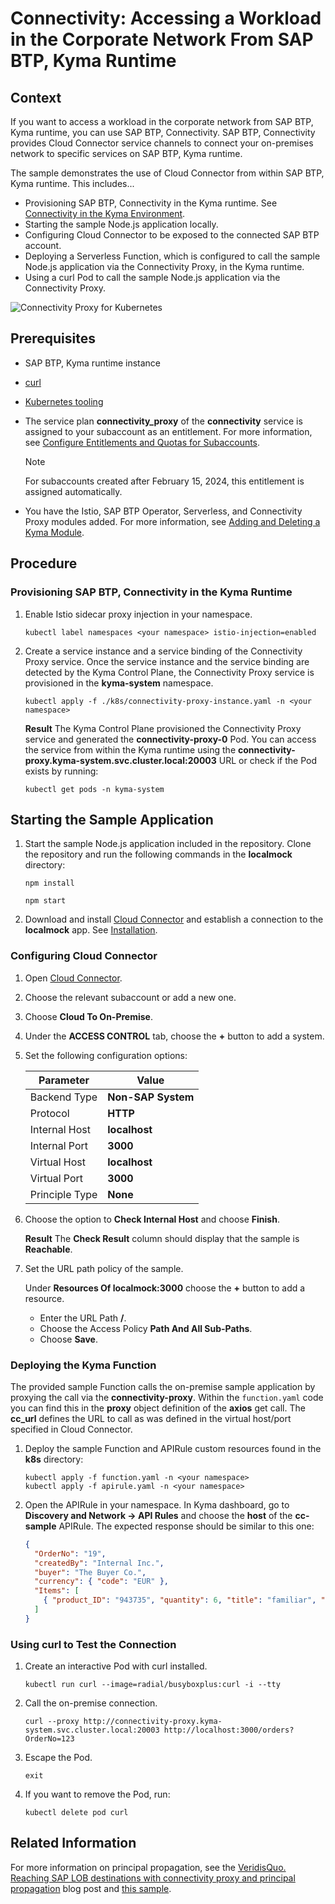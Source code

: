 # Connectivity: Accessing a Workload in the Corporate Network From SAP BTP, Kyma Runtime

## Context

If you want to access a workload in the corporate network from SAP BTP, Kyma runtime, you can use SAP BTP, Connectivity. SAP BTP, Connectivity provides Cloud Connector service channels to connect your on-premises network to specific services on SAP BTP, Kyma runtime.

The sample demonstrates the use of Cloud Connector from within SAP BTP, Kyma runtime. This includes...

- Provisioning SAP BTP, Connectivity in the Kyma runtime. See [Connectivity in the Kyma Environment](https://help.sap.com/docs/connectivity/sap-btp-connectivity-cf/on-premise-connectivity-in-kyma-environment?version=Cloud).
- Starting the sample Node.js application locally.
- Configuring Cloud Connector to be exposed to the connected SAP BTP account.
- Deploying a Serverless Function, which is configured to call the sample Node.js application via the Connectivity Proxy, in the Kyma runtime.
- Using a curl Pod to call the sample Node.js application via the Connectivity Proxy.

![Connectivity Proxy for Kubernetes](./assets/connectivity-proxy.drawio.svg)

## Prerequisites

- SAP BTP, Kyma runtime instance
- [curl](https://curl.se/)
- [Kubernetes tooling](../prerequisites/README.md#kubernetes)
- The service plan **connectivity_proxy** of the **connectivity** service is assigned to your subaccount as an entitlement. For more information, see [Configure Entitlements and Quotas for Subaccounts](https://help.sap.com/docs/btp/sap-business-technology-platform/configure-entitlements-and-quotas-for-subaccounts?version=Cloud).

   > [!NOTE]
   > For subaccounts created after February 15, 2024, this entitlement is assigned automatically.

- You have the Istio, SAP BTP Operator, Serverless, and Connectivity Proxy modules added. For more information, see [Adding and Deleting a Kyma Module](https://help.sap.com/docs/btp/sap-business-technology-platform/enable-and-disable-kyma-module?version=Cloud).

## Procedure

### Provisioning SAP BTP, Connectivity in the Kyma Runtime

1. Enable Istio sidecar proxy injection in your namespace.

   ```shell
   kubectl label namespaces <your namespace> istio-injection=enabled
   ```

2. Create a service instance and a service binding of the Connectivity Proxy service. Once the service instance and the service binding are detected by the Kyma Control Plane, the Connectivity Proxy service is provisioned in the **kyma-system** namespace.

   ```shell
   kubectl apply -f ./k8s/connectivity-proxy-instance.yaml -n <your namespace>
   ```

   **Result**
   The Kyma Control Plane provisioned the Connectivity Proxy service and generated the **connectivity-proxy-0** Pod. You can access the service from within the Kyma runtime using the **connectivity-proxy.kyma-system.svc.cluster.local:20003** URL or check if the Pod exists by running:

   ```shell
   kubectl get pods -n kyma-system
   ```

## Starting the Sample Application

1. Start the sample Node.js application included in the repository. Clone the repository and run the following commands in the **localmock** directory:

   ```shell
   npm install
   ```

   ```shell
   npm start
   ```

2. Download and install [Cloud Connector](https://tools.hana.ondemand.com/#cloud) and establish a connection to the **localmock** app. See [Installation](https://help.sap.com/docs/connectivity/sap-btp-connectivity-cf/installation?version=Cloud).

### Configuring Cloud Connector

1. Open [Cloud Connector](https://localhost:8443/).
2. Choose the relevant subaccount or add a new one.
3. Choose **Cloud To On-Premise**.
4. Under the **ACCESS CONTROL** tab, choose the **+** button to add a system.
5. Set the following configuration options:

   | Parameter | Value |
   |-----------|-------|
   | Backend Type | **Non-SAP System** |
   | Protocol | **HTTP** |
   | Internal Host | **localhost** |
   | Internal Port |  **3000** |
   | Virtual Host | **localhost** |
   | Virtual Port | **3000** |
   | Principle Type | **None** |
  
6. Choose the option to **Check Internal Host** and choose **Finish**.

   **Result**
   The **Check Result** column should display that the sample is **Reachable**.

7. Set the URL path policy of the sample.

   Under **Resources Of localmock:3000** choose the **+** button to add a resource.
   - Enter the URL Path **/**.
   - Choose the Access Policy **Path And All Sub-Paths**.
   - Choose **Save**.

### Deploying the Kyma Function

The provided sample Function calls the on-premise sample application by proxying the call via the **connectivity-proxy**. Within the `function.yaml` code you can find this in the **proxy** object definition of the **axios** get call. The **cc_url** defines the URL to call as was defined in the virtual host/port specified in Cloud Connector.

1. Deploy the sample Function and APIRule custom resources found in the **k8s** directory:

   ```shell
   kubectl apply -f function.yaml -n <your namespace>
   kubectl apply -f apirule.yaml -n <your namespace>
   ```

2. Open the APIRule in your namespace. In Kyma dashboard, go to **Discovery and Network -> API Rules** and choose the **host** of the **cc-sample** APIRule. The expected response should be similar to this one:

   ```json
   {
     "OrderNo": "19",
     "createdBy": "Internal Inc.",
     "buyer": "The Buyer Co.",
     "currency": { "code": "EUR" },
     "Items": [
       { "product_ID": "943735", "quantity": 6, "title": "familiar", "price": 12 }
     ]
   }
   ```

### Using curl to Test the Connection

1. Create an interactive Pod with curl installed.

   ```shell
   kubectl run curl --image=radial/busyboxplus:curl -i --tty
   ```

2. Call the on-premise connection.

   ```shell
   curl --proxy http://connectivity-proxy.kyma-system.svc.cluster.local:20003 http://localhost:3000/orders?OrderNo=123
   ```

3. Escape the Pod.

   ```shell
   exit
   ```

4. If you want to remove the Pod, run:

   ```shell
   kubectl delete pod curl
   ```

## Related Information

For more information on principal propagation, see the [VeridisQuo. Reaching SAP LOB destinations with connectivity proxy and principal propagation](https://blogs.sap.com/2022/04/07/veridisquo.-reaching-sap-lob-destinations-with-connectivity-proxy-and-principal-propagation./) blog post and [this sample](../principal-prop-on-prem).
